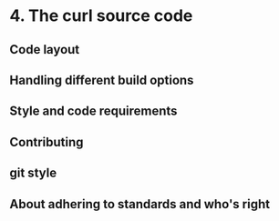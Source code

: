 # 4. The curl source code

## Code layout

## Handling different build options

## Style and code requirements

## Contributing

## git style

## About adhering to standards and who's right
